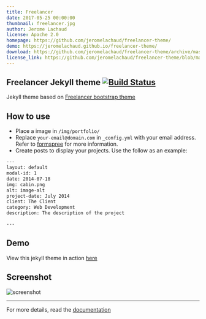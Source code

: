 ```yaml
---
title: Freelancer
date: 2017-05-25 00:00:00
thumbnail: freelancer.jpg
author: Jerome Lachaud 
license: Apache 2.0
homepage: https://github.com/jeromelachaud/freelancer-theme/
demo: https://jeromelachaud.github.io/freelancer-theme/
download: https://github.com/jeromelachaud/freelancer-theme/archive/master.zip
license_link: https://github.com/jeromelachaud/freelancer-theme/blob/master/LICENCE
---
```

Freelancer Jekyll theme  [![Build Status](https://api.travis-ci.org/jeromelachaud/freelancer-theme.svg?branch=master)](https://travis-ci.org/jeromelachaud/freelancer-theme/) 
----------------------------------

Jekyll theme based on [Freelancer bootstrap theme ](http://startbootstrap.com/template-overviews/freelancer/)

## How to use
 - Place a image in `/img/portfolio/`
 - Replace `your-email@domain.com` in `_config.yml` with your email address. Refer to [formspree](http://formspree.io/) for more information.
 - Create posts to display your projects. Use the follow as an example:
```txt
---
layout: default
modal-id: 1
date: 2014-07-18
img: cabin.png
alt: image-alt
project-date: July 2014
client: The Client
category: Web Development
description: The description of the project

---
```

## Demo
View this jekyll theme in action [here](https://jeromelachaud.github.io/freelancer-theme)

## Screenshot
![screenshot](https://raw.githubusercontent.com/jeromelachaud/freelancer-theme/master/screenshot.png)

---------
For more details, read the [documentation](http://jekyllrb.com/)
